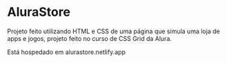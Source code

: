 # AluraStore

Projeto feito utilizando HTML e CSS de uma página que simula uma loja de apps e jogos, projeto feito no curso de CSS Grid da Alura.

Está hospedado em alurastore.netlify.app
